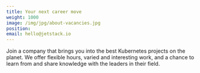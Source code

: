 ```yaml
---
title: Your next career move
weight: 1000
image: /img/jpg/about-vacancies.jpg
position: 
email: hello@jetstack.io
---
```


Join a company that brings you into the best Kubernetes projects on the planet. We offer flexible hours, varied and interesting work, and a chance to learn from and share knowledge with the leaders in their field.